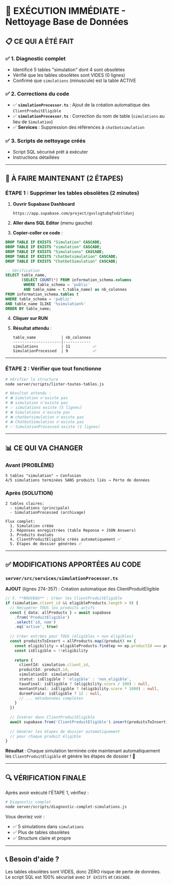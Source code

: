 # 🚀 EXÉCUTION IMMÉDIATE - Nettoyage Base de Données

## 📋 CE QUI A ÉTÉ FAIT

### ✅ 1. Diagnostic complet
- Identificé 5 tables "simulation" dont 4 sont obsolètes
- Vérifié que les tables obsolètes sont VIDES (0 lignes)
- Confirmé que `simulations` (minuscule) est la table ACTIVE

### ✅ 2. Corrections du code
- ✅ **`simulationProcessor.ts`** : Ajout de la création automatique des `ClientProduitEligible`
- ✅ **`simulationProcessor.ts`** : Correction du nom de table (`simulations` au lieu de `Simulation`)
- ✅ **Services** : Suppression des références à `chatbotsimulation`

### ✅ 3. Scripts de nettoyage créés
- Script SQL sécurisé prêt à exécuter
- Instructions détaillées

---

## 🎯 À FAIRE MAINTENANT (2 ÉTAPES)

### ÉTAPE 1 : Supprimer les tables obsolètes (2 minutes)

1. **Ouvrir Supabase Dashboard**
   ```
   https://app.supabase.com/project/gvvlsgtubqfxdztldunj
   ```

2. **Aller dans SQL Editor** (menu gauche)

3. **Copier-coller ce code** :

```sql
DROP TABLE IF EXISTS "Simulation" CASCADE;
DROP TABLE IF EXISTS "simulation" CASCADE;
DROP TABLE IF EXISTS "Simulations" CASCADE;
DROP TABLE IF EXISTS "chatbotsimulation" CASCADE;
DROP TABLE IF EXISTS "ChatbotSimulation" CASCADE;

-- Vérification
SELECT table_name, 
       (SELECT COUNT(*) FROM information_schema.columns 
        WHERE table_schema = 'public' 
        AND table_name = t.table_name) as nb_colonnes
FROM information_schema.tables t
WHERE table_schema = 'public'
AND table_name ILIKE '%simulation%'
ORDER BY table_name;
```

4. **Cliquer sur RUN**

5. **Résultat attendu** :
   ```
   table_name           | nb_colonnes
   ---------------------|------------
   simulations          | 11          ✅
   SimulationProcessed  | 9           ✅
   ```

---

### ÉTAPE 2 : Vérifier que tout fonctionne

```bash
# Vérifier la structure
node server/scripts/lister-toutes-tables.js

# Résultat attendu :
# ❌ Simulation n'existe pas
# ❌ simulation n'existe pas
# ✅ simulations existe (5 lignes)
# ❌ Simulations n'existe pas
# ❌ chatbotsimulation n'existe pas
# ❌ ChatbotSimulation n'existe pas
# ✅ SimulationProcessed existe (1 lignes)
```

---

## 📊 CE QUI VA CHANGER

### Avant (PROBLÈME)
```
5 tables "simulation" → Confusion
4/5 simulations terminées SANS produits liés → Perte de données
```

### Après (SOLUTION)
```
2 tables claires:
  - simulations (principale)
  - SimulationProcessed (archivage)

Flux complet:
  1. Simulation créée
  2. Réponses enregistrées (table Reponse + JSON Answers)
  3. Produits évalués
  4. ClientProduitEligible créés automatiquement ✅
  5. Étapes de dossier générées ✅
```

---

## ✅ MODIFICATIONS APPORTÉES AU CODE

### `server/src/services/simulationProcessor.ts`

**AJOUT** (lignes 274-357) : Création automatique des ClientProduitEligible

```typescript
// 5. **NOUVEAU** : Créer les ClientProduitEligible
if (simulation.client_id && eligibleProducts.length > 0) {
  // Récupérer TOUS les produits actifs
  const { data: allProducts } = await supabase
    .from('ProduitEligible')
    .select('id, nom')
    .eq('active', true)
  
  // Créer entrées pour TOUS (éligibles + non éligibles)
  const produitsToInsert = allProducts.map((produit) => {
    const eligibility = eligibleProducts.find(ep => ep.productId === produit.id)
    const isEligible = !!eligibility
    
    return {
      clientId: simulation.client_id,
      produitId: produit.id,
      simulationId: simulationId,
      statut: isEligible ? 'eligible' : 'non_eligible',
      tauxFinal: isEligible ? (eligibility.score / 100) : null,
      montantFinal: isEligible ? (eligibility.score * 1000) : null,
      dureeFinale: isEligible ? 12 : null,
      // ... métadonnées complètes
    }
  })
  
  // Insérer dans ClientProduitEligible
  await supabase.from('ClientProduitEligible').insert(produitsToInsert)
  
  // Générer les étapes de dossier automatiquement
  // pour chaque produit éligible
}
```

**Résultat** : Chaque simulation terminée crée maintenant automatiquement les `ClientProduitEligible` et génère les étapes de dossier ! 🎉

---

## 🔍 VÉRIFICATION FINALE

Après avoir exécuté l'ÉTAPE 1, vérifiez :

```bash
# Diagnostic complet
node server/scripts/diagnostic-complet-simulations.js
```

Vous devriez voir :
- ✅ 5 simulations dans `simulations`
- ✅ Plus de tables obsolètes
- ✅ Structure claire et propre

---

## 📞 Besoin d'aide ?

Les tables obsolètes sont VIDES, donc ZÉRO risque de perte de données.
Le script SQL est 100% sécurisé avec `IF EXISTS` et `CASCADE`.


